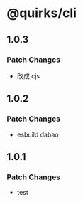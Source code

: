 # @quirks/cli

## 1.0.3

### Patch Changes

- 改成 cjs

## 1.0.2

### Patch Changes

- esbuild dabao

## 1.0.1

### Patch Changes

- test
